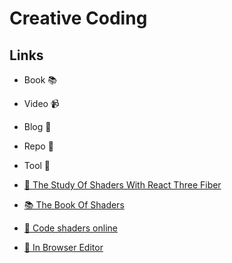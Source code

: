 # Creative Coding

## Links

- Book 📚
- Video 📹
- Blog 📝
- Repo 🐙
- Tool 🔧

- [📝 The Study Of Shaders With React Three Fiber](https://blog.maximeheckel.com/posts/the-study-of-shaders-with-react-three-fiber/)
- [📚 The Book Of Shaders](https://thebookofshaders.com/)
- [🔧 Code shaders online](https://www.shadertoy.com/)
- [🔧 In Browser Editor](https://github.com/raphaelameaume/fragment)
